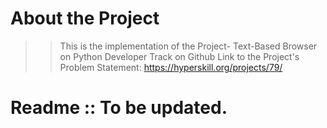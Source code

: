 # About the Project
> > This is the implementation of the Project- Text-Based Browser on Python Developer Track on Github
    Link to the Project's Problem Statement: https://hyperskill.org/projects/79/
# Readme :: To be updated.
